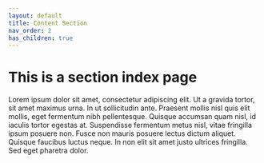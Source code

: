 ```yaml
---
layout: default
title: Content Section
nav_order: 2
has_children: true
---
```


# This is a section index page

Lorem ipsum dolor sit amet, consectetur adipiscing elit. Ut a gravida tortor, sit amet maximus urna. In ut sollicitudin ante. Praesent mollis nisl quis elit mollis, eget fermentum nibh pellentesque. Quisque accumsan quam nisl, id iaculis tortor egestas at. Suspendisse fermentum metus nisl, vitae fringilla ipsum posuere non. Fusce non mauris posuere lectus dictum aliquet. Quisque faucibus luctus neque. In non elit sit amet justo ultrices fringilla. Sed eget pharetra dolor.
